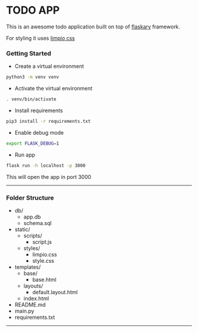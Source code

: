 # TODO APP

This is an awesome todo application built on top of [flaskary](https://github.com/vicktter/flaskary) framework.

For styling it uses [limpio css](https://https://github.com/vicktter/limpio)

### Getting Started

- Create a virtual environment

```sh
python3 -m venv venv

```
- Activate the virtual environment

```sh
. venv/bin/activate

```

- Install requirements

```sh
pip3 install -r requirements.txt

```
- Enable debug mode

```sh
export FLASK_DEBUG=1

```

- Run app

```sh
flask run -h localhost -p 3000

```

This will open the app in port 3000

<hr>

### Folder Structure

- db/
    - app.db
    - schema.sql
- static/
    - scripts/
        - script.js
    - styles/
        - limpio.css
        - style.css
- templates/
    - base/
        - base.html
    - layouts/
        - default.layout.html
    - index.html
- README.md
- main.py
- requirements.txt

<hr>
